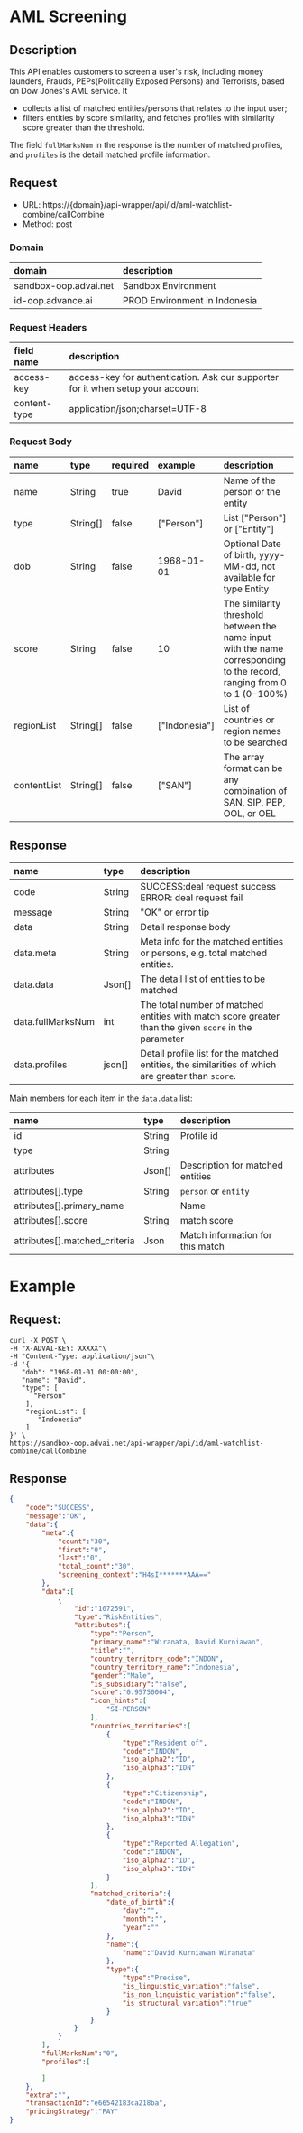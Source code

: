 
# AML Screening 

## Description

This API enables customers to screen a user's risk, including money launders, Frauds, PEPs(Politically Exposed Persons) and Terrorists, based on Dow Jones's AML service. It 
- collects a list of matched entities/persons that relates to the input user;
- filters entities by score similarity, and fetches profiles with similarity score greater than the threshold.

The field `fullMarksNum` in the response is the number of matched profiles, and `profiles` is the detail matched profile information.


## Request

- URL: https://{domain}/api-wrapper/api/id/aml-watchlist-combine/callCombine
- Method: post

### Domain
| domain            | description                                     |
|:------------------|:------------------------------------------------|
| sandbox-oop.advai.net | Sandbox Environment                                |
| id-oop.advance.ai     | PROD Environment in Indonesia                               |


### Request Headers
| field name           | description                                     |
|:------------------|:------------------------------------------------|
| access-key        | access-key for authentication. Ask our supporter for it when setup your account                                |
| content-type      | application/json;charset=UTF-8                       |


### Request Body
| name        | type     | required | example       | description                                                                                                   |
|:------------|:-----------|:--------|:--------------|:--------------------------------------------------------------------------------------------------------------|
| name        | String        | true    | David         | Name of the person or the entity                                                                              |
| type        | String[]      | false   | ["Person"]    | List ["Person"] or ["Entity"]                                                                                 |
| dob         | String        | false   | 1968-01-01    | Optional Date of birth, yyyy-MM-dd, not available for type Entity                                             |
| score       | String        | false   | 10            | The similarity threshold between the name input with the name corresponding to the record, ranging from 0 to 1 (0-100%) |
| regionList  | String[]      | false   | ["Indonesia"] | List of countries or region names to be searched                                                       |
| contentList | String[]      | false   | ["SAN"]       | The array format can be any combination of SAN, SIP, PEP, OOL, or OEL                                         |





## Response


| name              | type   |    description                                            |
|:------------------|:-------|:-------------------------------------------------------|
| code              | String |  SUCCESS:deal request success  ERROR: deal request fail |
| message           | String |  "OK" or error tip                                      |
| data              | String |  Detail response body                                          |
| data.meta         | String |  Meta info for the matched entities or persons, e.g. total matched entities.   | 
| data.data         | Json[] | The detail list of entities to be matched                                                           |
| data.fullMarksNum | int |  The total number of matched entities with match score greater than the given `score` in the parameter                  |
| data.profiles     | json[] |  Detail profile list for the matched entities, the similarities of which are greater than `score`.               |

Main members for each item in the `data.data` list:

| name              | type   |    description                                            |
|:------------------|:-------|:-------------------------------------------------------|
| id              |  String |  Profile id |
| type           | String  |                                       |
| attributes     | Json[] |  Description for matched entities                                          |
| attributes[].type         | String |  `person` or `entity`   | 
| attributes[].primary_name         |  | Name                                                           |
| attributes[].score | String |  match score                 |
| attributes[].matched_criteria     | Json |  Match information for this match               |



# Example

## Request:
```shell
curl -X POST \
-H "X-ADVAI-KEY: XXXXX"\
-H "Content-Type: application/json"\
-d '{
   "dob": "1968-01-01 00:00:00",
   "name": "David",
   "type": [
      "Person"
    ],
    "regionList": [
       "Indonesia"
    ]
}' \
https://sandbox-oop.advai.net/api-wrapper/api/id/aml-watchlist-combine/callCombine
```
## Response
```json
{
    "code":"SUCCESS",
    "message":"OK",
    "data":{
        "meta":{
            "count":"30",
            "first":"0",
            "last":"0",
            "total_count":"30",
            "screening_context":"H4sI*******AAA=="
        },
        "data":[
            {
                "id":"1072591",
                "type":"RiskEntities",
                "attributes":{
                    "type":"Person",
                    "primary_name":"Wiranata, David Kurniawan",
                    "title":"",
                    "country_territory_code":"INDON",
                    "country_territory_name":"Indonesia",
                    "gender":"Male",
                    "is_subsidiary":"false",
                    "score":"0.95750004",
                    "icon_hints":[
                        "SI-PERSON"
                    ],
                    "countries_territories":[
                        {
                            "type":"Resident of",
                            "code":"INDON",
                            "iso_alpha2":"ID",
                            "iso_alpha3":"IDN"
                        },
                        {
                            "type":"Citizenship",
                            "code":"INDON",
                            "iso_alpha2":"ID",
                            "iso_alpha3":"IDN"
                        },
                        {
                            "type":"Reported Allegation",
                            "code":"INDON",
                            "iso_alpha2":"ID",
                            "iso_alpha3":"IDN"
                        }
                    ],
                    "matched_criteria":{
                        "date_of_birth":{
                            "day":"",
                            "month":"",
                            "year":""
                        },
                        "name":{
                            "name":"David Kurniawan Wiranata"
                        },
                        "type":{
                            "type":"Precise",
                            "is_linguistic_variation":"false",
                            "is_non_linguistic_variation":"false",
                            "is_structural_variation":"true"
                        }
                    }
                }
            }
        ],
        "fullMarksNum":"0",
        "profiles":[

        ]
    },
    "extra":"",
    "transactionId":"e66542183ca218ba",
    "pricingStrategy":"PAY"
}

```
